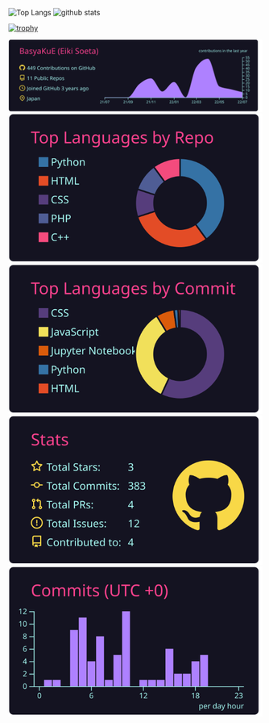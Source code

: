<p align="left"> 
  <img alt="Top Langs" height="150px" src="https://github-readme-stats.vercel.app/api/top-langs/?username=basyakue&layout=compact&show_icons=true&theme=onedark" />
  <img alt="github stats" height="150px" src="https://github-readme-stats.vercel.app/api?username=basyakue&theme=onedark&show_icons=ture" />
</p>

[![trophy](https://github-profile-trophy.vercel.app/?username=basyakue&theme=onedark&column=7
)](https://github.com/ryo-ma/github-profile-trophy)


[![](https://raw.githubusercontent.com/BasyaKuE/BasyaKuE/main/profile-summary-card-output/radical/0-profile-details.svg)](https://github.com/vn7n24fzkq/github-profile-summary-cards)
[![](https://raw.githubusercontent.com/BasyaKuE/BasyaKuE/main/profile-summary-card-output/radical/1-repos-per-language.svg)](https://github.com/vn7n24fzkq/github-profile-summary-cards) [![](https://raw.githubusercontent.com/BasyaKuE/BasyaKuE/main/profile-summary-card-output/radical/2-most-commit-language.svg)](https://github.com/vn7n24fzkq/github-profile-summary-cards)
[![](https://raw.githubusercontent.com/BasyaKuE/BasyaKuE/main/profile-summary-card-output/radical/3-stats.svg)](https://github.com/vn7n24fzkq/github-profile-summary-cards) [![](https://raw.githubusercontent.com/BasyaKuE/BasyaKuE/main/profile-summary-card-output/radical/4-productive-time.svg)](https://github.com/vn7n24fzkq/github-profile-summary-cards)

<!--
**BasyaKuE/BasyaKuE** is a ✨ _special_ ✨ repository because its `README.md` (this file) appears on your GitHub profile.

Here are some ideas to get you started:

- 🔭 I’m currently working on ...
- 🌱 I’m currently learning ...
- 👯 I’m looking to collaborate on ...
- 🤔 I’m looking for help with ...
- 💬 Ask me about ...
- 📫 How to reach me: ...
- 😄 Pronouns: ...
- ⚡ Fun fact: ...
-->
